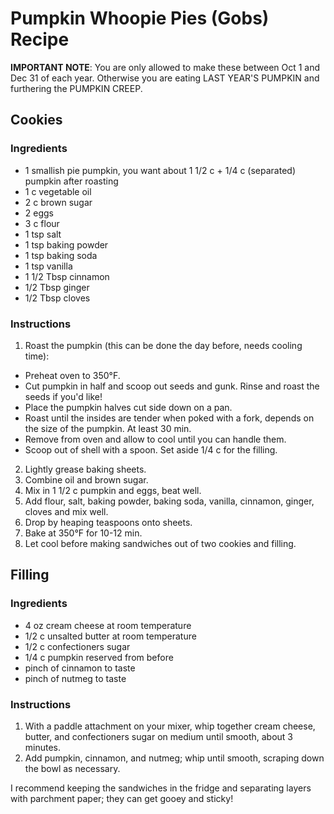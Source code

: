 # Pumpkin Whoopie Pies (Gobs) Recipe

**IMPORTANT NOTE**: You are only allowed to make these between Oct 1 and Dec 31 of each year. Otherwise you are eating LAST YEAR'S PUMPKIN and furthering the PUMPKIN CREEP.

## Cookies

### Ingredients

* 1 smallish pie pumpkin, you want about 1 1/2 c + 1/4 c (separated) pumpkin after roasting
* 1 c vegetable oil
* 2 c brown sugar
* 2 eggs
* 3 c flour
* 1 tsp salt
* 1 tsp baking powder
* 1 tsp baking soda
* 1 tsp vanilla
* 1 1/2 Tbsp cinnamon
* 1/2 Tbsp ginger 
* 1/2 Tbsp cloves

### Instructions

1. Roast the pumpkin (this can be done the day before, needs cooling time):
  * Preheat oven to 350°F.
  * Cut pumpkin in half and scoop out seeds and gunk. Rinse and roast the seeds if you'd like!
  * Place the pumpkin halves cut side down on a pan.
  * Roast until the insides are tender when poked with a fork, depends on the size of the pumpkin. At least 30 min.
  * Remove from oven and allow to cool until you can handle them.
  * Scoop out of shell with a spoon. Set aside 1/4 c for the filling.
2. Lightly grease baking sheets.
3. Combine oil and brown sugar. 
4. Mix in 1 1/2 c pumpkin and eggs, beat well.
5. Add flour, salt, baking powder, baking soda, vanilla, cinnamon, ginger, cloves and mix well.
6. Drop by heaping teaspoons onto sheets.
7. Bake at 350°F for 10-12 min.
8. Let cool before making sandwiches out of two cookies and filling.

## Filling

### Ingredients

* 4 oz cream cheese at room temperature
* 1/2 c unsalted butter at room temperature
* 1/2 c confectioners sugar
* 1/4 c pumpkin reserved from before
* pinch of cinnamon to taste
* pinch of nutmeg to taste

### Instructions

1. With a paddle attachment on your mixer, whip together cream cheese, butter, and confectioners sugar on medium until smooth, about 3 minutes.
2. Add pumpkin, cinnamon, and nutmeg; whip until smooth, scraping down the bowl as necessary.

I recommend keeping the sandwiches in the fridge and separating layers with parchment paper; they can get gooey and sticky!
